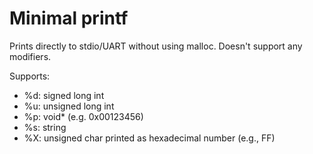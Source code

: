 # Minimal printf

Prints directly to stdio/UART without using malloc. 
Doesn't support any modifiers. 

Supports: 
* %d: signed long int
* %u: unsigned long int
* %p: void* (e.g. 0x00123456)
* %s: string
* %X: unsigned char printed as hexadecimal number (e.g., FF)
